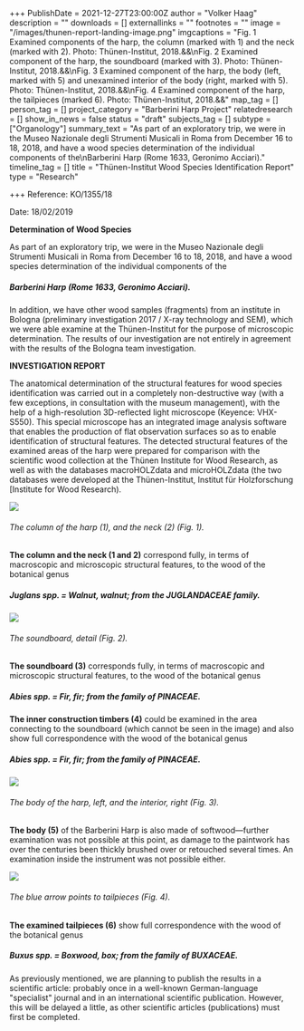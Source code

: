 +++
PublishDate = 2021-12-27T23:00:00Z
author = "Volker Haag"
description = ""
downloads = []
externallinks = ""
footnotes = ""
image = "/images/thunen-report-landing-image.png"
imgcaptions = "Fig. 1 Examined components of the harp, the column (marked with 1) and the neck (marked with 2). Photo: Thünen-Institut, 2018.&&\nFig. 2 Examined component of the harp, the soundboard (marked with 3). Photo: Thünen-Institut, 2018.&&\nFig. 3 Examined component of the harp, the body (left, marked with 5) and unexamined interior of the body (right, marked with 5). Photo: Thünen-Institut, 2018.&&\nFig. 4 Examined component of the harp, the tailpieces (marked 6). Photo: Thünen-Institut, 2018.&&"
map_tag = []
person_tag = []
project_category = "Barberini Harp Project"
relatedresearch = []
show_in_news = false
status = "draft"
subjects_tag = []
subtype = ["Organology"]
summary_text = "As part of an exploratory trip, we were in the Museo Nazionale degli Strumenti Musicali in Roma from December 16 to 18, 2018, and have a wood species determination of the individual components of the\nBarberini Harp (Rome 1633, Geronimo Acciari)."
timeline_tag = []
title = "Thünen-Institut Wood Species Identification Report"
type = "Research"

+++
Reference: KO/1355/18

Date: 18/02/2019

**Determination of Wood Species**

As part of an exploratory trip, we were in the Museo Nazionale degli Strumenti Musicali in Roma from December 16 to 18, 2018, and have a wood species determination of the individual components of the

##### **Barberini Harp (Rome 1633, Geronimo Acciari).**

In addition, we have other wood samples (fragments) from an institute in Bologna (preliminary investigation 2017 / X-ray technology and SEM), which we were able examine at the Thünen-Institut for the purpose of microscopic determination. The results of our investigation are not entirely in agreement with the results of the Bologna team investigation.

**INVESTIGATION REPORT**

The anatomical determination of the structural features for wood species identification was carried out in a completely non-destructive way (with a few exceptions, in consultation with the museum management), with the help of a high-resolution 3D-reflected light microscope (Keyence: VHX-S550). This special microscope has an integrated image analysis software that enables the production of flat observation surfaces so as to enable identification of structural features. The detected structural features of the examined areas of the harp were prepared for comparison with the scientific wood collection at the Thünen Institute for Wood Research, as well as with the databases macroHOLZdata and microHOLZdata (the two databases were developed at the Thünen-Institut, Institut für Holzforschung \[Institute for Wood Research).

![](/images/thunen-report-image-1-and-2.png)

###### The column of the harp (1), and the neck (2) (Fig. 1).

**The column and the neck (1 and 2)** correspond fully, in terms of macroscopic and microscopic structural features, to the wood of the botanical genus

##### **Juglans spp. = Walnut, walnut**; from the **JUGLANDACEAE** family.

![](/images/thunen-report-image-3.png)

###### The soundboard, detail (Fig. 2).

**The soundboard (3)** corresponds fully, in terms of macroscopic and microscopic structural features, to the wood of the botanical genus

##### **Abies spp. = Fir, fir**; from the family of **PINACEAE**.

**The inner construction timbers (4)** could be examined in the area connecting to the soundboard (which cannot be seen in the image) and also show full correspondence with the wood of the botanical genus

##### **Abies spp. = Fir, fir**; from the family of **PINACEAE**.

![](/images/thunen-report-images-5.png)

###### The body of the harp, left, and the interior, right (Fig. 3).

**The body (5)** of the Barberini Harp is also made of softwood—further examination was not possible at this point, as damage to the paintwork has over the centuries been thickly brushed over or retouched several times. An examination inside the instrument was not possible either.

![](/images/thunen-report-image-6-copy.png)

###### The blue arrow points to tailpieces (Fig. 4).

**The examined tailpieces (6)** show full correspondence with the wood of the botanical genus

##### **Buxus spp. = Boxwood, box**; from the family of **BUXACEAE**.

As previously mentioned, we are planning to publish the results in a scientific article: probably once in a well-known German-language "specialist" journal and in an international scientific publication. However, this will be delayed a little, as other scientific articles (publications) must first be completed.